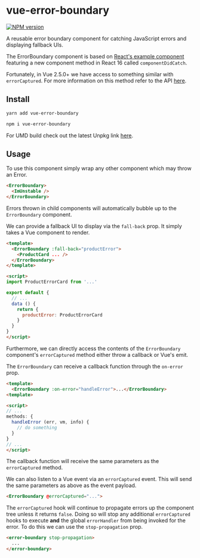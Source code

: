 # vue-error-boundary

[![NPM version](https://img.shields.io/npm/v/vue-error-boundary.svg?style=for-the-badge&colorA=BEC8BE&colorB=47B784)](https://www.npmjs.com/package/vue-error-boundary)

A reusable error boundary component for catching JavaScript errors and displaying fallback UIs.

The ErrorBoundary component is based on [React's example component](https://reactjs.org/blog/2017/07/26/error-handling-in-react-16.html) featuring a new component method in React 16 called `componentDidCatch`.

Fortunately, in Vue 2.5.0+ we have access to something similar with `errorCaptured`.  For more information on this method refer to the API [here](https://vuejs.org/v2/api/#errorCaptured).

## Install

```bash
yarn add vue-error-boundary

npm i vue-error-boundary
```

For UMD build check out the latest Unpkg link [here](https://unpkg.com/vue-error-boundary).

## Usage

To use this component simply wrap any other component which may throw an Error.

```html
<ErrorBoundary>
  <ImUnstable />
</ErrorBoundary>
```

Errors thrown in child components will automatically bubble up to the `ErrorBoundary` component.

We can provide a fallback UI to display via the `fall-back` prop.  It simply takes a Vue component to render.

```html
<template>
  <ErrorBoundary :fall-back="productError">
    <ProductCard ... />
  </ErrorBoundary>
</template>

<script>
import ProductErrorCard from '...'

export default {
  // ...
  data () {
    return {
      productError: ProductErrorCard
    }
  }
}
</script>
```

Furthermore, we can directly access the contents of the `ErrorBoundary` component's `errorCaptured` method either throw a callback or Vue's emit.

The `ErrorBoundary` can receive a callback function through the `on-error` prop.

```html
<template>
  <ErrorBoundary :on-error="handleError">...</ErrorBoundary>
<template>

<script>
// ...
methods: {
  handleError (err, vm, info) {
    // do something
  }
}
// ...
</script>
```

The callback function will receive the same parameters as the `errorCaptured` method.

We can also listen to a Vue event via an `errorCaptured` event.  This will send the same parameters as above as the event payload.

```html
<ErrorBoundary @errorCaptured="...">
```

The `errorCaptured` hook will continue to propagate errors up the component tree unless it returns `false`.  Doing so will stop any additional `errorCaptured` hooks to execute **and** the global `errorHandler` from being invoked for the error.  To do this we can use the `stop-propagation` prop.

```html
<error-boundary stop-propagation>
  ...
</error-boundary>
```


